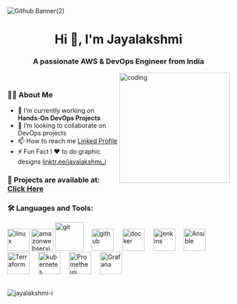 <!---
Jayalakshmi-i/Jayalakshmi-i is a ✨ special ✨ repository because its `README.md` (this file) appears on your GitHub profile.
You can click the Preview link to take a look at your changes.
--->
![Github Banner(2)](https://github.com/Jayalakshmi-i/Jayalakshmi-i/assets/141424247/fa9770d6-355f-4e7c-8daa-2fd5be38061b)


<h1 align="center">Hi 👋, I'm Jayalakshmi</h1>
<h3 align="center">A passionate AWS & DevOps Engineer from India</h3>

<img align="right" height="250" alt="coding" src="https://mir-s3-cdn-cf.behance.net/project_modules/disp/601014116770475.6068beff4640a.gif"  />

<div>
<br>
</div>

<div>
<h3 align="left">👩‍💻  About Me</h3>
</div>

- 🔭 I’m currently working on **Hands-On DevOps Projects**
- 💞️ I’m looking to collaborate on DevOps projects
- 📫 How to reach me <a href="https://www.linkedin.com/in/jayalakshmi-i/" target="blank">Linked Profile</a>
- **⚡** Fun Fact I ❤️ to do graphic designs <a href="https://linktr.ee/jayalakshmi_i" target="blank">linktr.ee/jayalakshmi_i</a>

<h3 align="left">📂 Projects are available at: <a href="https://github.com/Jayalakshmi-i/jayatestrepo/blob/main/README.md" target="blank">Click Here</a></h3>


<h3 align="left">🛠 Languages and Tools:</h3>
<div align="left">
  <img src="https://1000logos.net/wp-content/uploads/2017/03/LINUX-LOGO.png" height="50" alt="linux"  />
  <img src="https://cdn.icon-icons.com/icons2/2699/PNG/512/amazon_aws_logo_icon_168666.png" height="50" alt="amazonwebservices"  />
  <img src="https://cdn.iconscout.com/icon/free/png-256/free-git-16-1175195.png?f=webp" height="65" alt="git"  />
  <img width="10" />
   <img src="https://cdn4.iconfinder.com/data/icons/iconsimple-logotypes/512/github-512.png" height="50" alt="github"  />
  <img width="12" />
  <img src="https://cdn.jsdelivr.net/gh/devicons/devicon/icons/docker/docker-plain-wordmark.svg" height="50" alt="docker"  />
  <img width="12" />
  <img src="https://www.vectorlogo.zone/logos/jenkins/jenkins-icon.svg" height="50" alt="jenkins"  />
  <img width="12" />
  <img src="https://upload.wikimedia.org/wikipedia/commons/thumb/2/24/Ansible_logo.svg/1664px-Ansible_logo.svg.png" height="50" alt="Ansible"  />
  <img width="12" />
   <img src="https://www.veritis.com/wp-content/uploads/2015/06/Terraform-main-image.jpg" height="50" alt="Terraform"  />
  <img width="12" />
  <img src="https://cdn.jsdelivr.net/gh/devicons/devicon/icons/kubernetes/kubernetes-plain.svg" height="50" alt="kubernetes"  />
  <img width="12" />
  <img src="https://static-00.iconduck.com/assets.00/prometheus-icon-511x512-1vmxbcxr.png" height="50" alt="Prometheus"  />
  <img width="12" />
  <img src="https://upload.wikimedia.org/wikipedia/commons/thumb/3/3b/Grafana_icon.svg/351px-Grafana_icon.svg.png" height="50" alt="Grafana"  />
  <img width="12" />
</div>
<br>
<p><img align="center" src="https://github-readme-stats.vercel.app/api/top-langs?username=jayalakshmi-i&show_icons=true&locale=en&layout=compact" alt="jayalakshmi-i" /></p>
